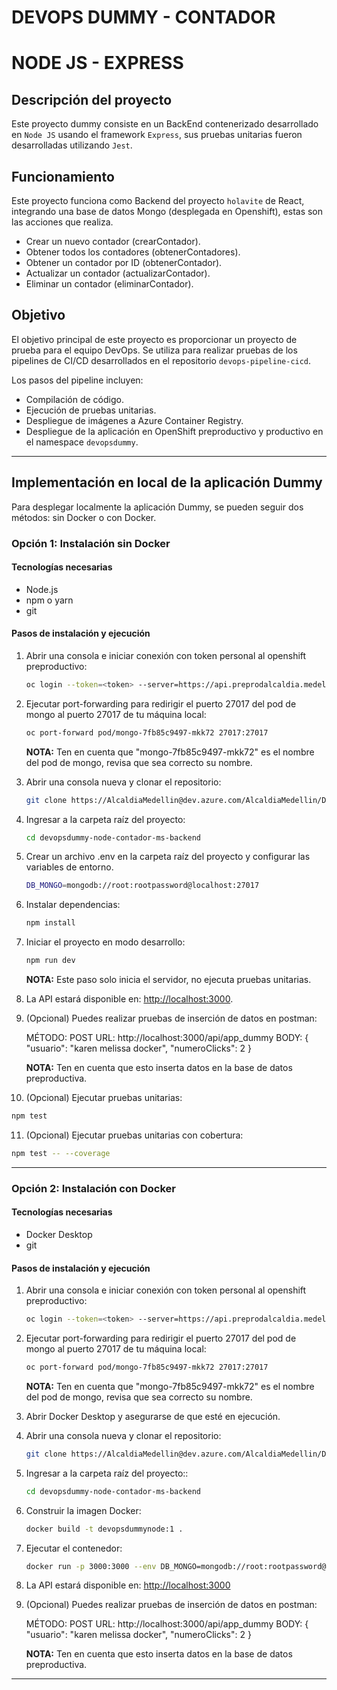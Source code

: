 # **DEVOPS DUMMY - CONTADOR**
# **NODE JS - EXPRESS**

## Descripción del proyecto
Este proyecto dummy consiste en un BackEnd contenerizado desarrollado en `Node JS` usando el framework `Express`, sus pruebas unitarias fueron desarrolladas utilizando `Jest`.

## Funcionamiento
Este proyecto funciona como Backend del proyecto `holavite` de React, integrando una base de datos Mongo (desplegada en Openshift), estas son las acciones que realiza.

- Crear un nuevo contador (crearContador).
- Obtener todos los contadores (obtenerContadores).
- Obtener un contador por ID (obtenerContador).
- Actualizar un contador (actualizarContador).
- Eliminar un contador (eliminarContador).

## Objetivo
El objetivo principal de este proyecto es proporcionar un proyecto de prueba para el equipo DevOps. Se utiliza para realizar pruebas de los pipelines de CI/CD desarrollados en el repositorio `devops-pipeline-cicd`. 

Los pasos del pipeline incluyen:

- Compilación de código.
- Ejecución de pruebas unitarias.
- Despliegue de imágenes a Azure Container Registry.
- Despliegue de la aplicación en OpenShift preproductivo y productivo en el namespace `devopsdummy`.

---

## **Implementación en local de la aplicación Dummy**
Para desplegar localmente la aplicación Dummy, se pueden seguir dos métodos: sin Docker o con Docker.

### **Opción 1: Instalación sin Docker**
#### **Tecnologías necesarias**
- Node.js
- npm o yarn
- git

#### **Pasos de instalación y ejecución**
1. Abrir una consola e iniciar conexión con token personal al openshift preproductivo:
   ```sh
   oc login --token=<token> --server=https://api.preprodalcaldia.medellin.gov.co:6443
   ```
2. Ejecutar port-forwarding para redirigir el puerto 27017 del pod de mongo al puerto 27017 de tu máquina local:
   ```sh
   oc port-forward pod/mongo-7fb85c9497-mkk72 27017:27017
   ```
   **NOTA:** Ten en cuenta que "mongo-7fb85c9497-mkk72" es el nombre del pod de mongo, revisa que sea correcto su nombre.

3. Abrir una consola nueva y clonar el repositorio:
   ```sh
   git clone https://AlcaldiaMedellin@dev.azure.com/AlcaldiaMedellin/DevOps%20Dummy/_git/devopsdummy-node-contador-ms-backend
   ```
4. Ingresar a la carpeta raíz del proyecto:
   ```sh
   cd devopsdummy-node-contador-ms-backend
   ```
5. Crear un archivo .env en la carpeta raíz del proyecto y configurar las variables de entorno.
    ```sh
    DB_MONGO=mongodb://root:rootpassword@localhost:27017
    ```
6. Instalar dependencias:
   ```sh
   npm install
   ```
7. Iniciar el proyecto en modo desarrollo:
   ```sh
   npm run dev
   ```
   **NOTA:** Este paso solo inicia el servidor, no ejecuta pruebas unitarias.

8. La API estará disponible en: [http://localhost:3000](http://localhost:3000).

9. (Opcional) Puedes realizar pruebas de inserción de datos en postman:

   MÉTODO: POST
   URL: http://localhost:3000/api/app_dummy
   BODY:
      {
         "usuario": "karen melissa docker",
         "numeroClicks": 2
      }  

   **NOTA:** Ten en cuenta que esto inserta datos en la base de datos preproductiva.

10. (Opcional) Ejecutar pruebas unitarias:
   ```sh
   npm test
   ```
11. (Opcional) Ejecutar pruebas unitarias con cobertura:
   ```sh
   npm test -- --coverage
   ```

---

### **Opción 2: Instalación con Docker**
#### **Tecnologías necesarias**
- Docker Desktop
- git

#### **Pasos de instalación y ejecución**

1. Abrir una consola e iniciar conexión con token personal al openshift preproductivo:
   ```sh
   oc login --token=<token> --server=https://api.preprodalcaldia.medellin.gov.co:6443
   ```
2. Ejecutar port-forwarding para redirigir el puerto 27017 del pod de mongo al puerto 27017 de tu máquina local:
   ```sh
   oc port-forward pod/mongo-7fb85c9497-mkk72 27017:27017
   ```
   **NOTA:** Ten en cuenta que "mongo-7fb85c9497-mkk72" es el nombre del pod de mongo, revisa que sea correcto su nombre.

3. Abrir Docker Desktop y asegurarse de que esté en ejecución.

4. Abrir una consola nueva y clonar el repositorio:
   ```sh
   git clone https://AlcaldiaMedellin@dev.azure.com/AlcaldiaMedellin/DevOps%20Dummy/_git/devopsdummy-node-contador-ms-backend
   ```
5. Ingresar a la carpeta raíz del proyecto::
   ```sh
   cd devopsdummy-node-contador-ms-backend
   ```
6. Construir la imagen Docker:
   ```sh
   docker build -t devopsdummynode:1 .
   ```
7. Ejecutar el contenedor:
   ```sh
   docker run -p 3000:3000 --env DB_MONGO=mongodb://root:rootpassword@host.docker.internal:27017 devopsdummynode:1
   ```
8. La API estará disponible en: [http://localhost:3000](http://localhost:3000)

9. (Opcional) Puedes realizar pruebas de inserción de datos en postman:

   MÉTODO: POST
   URL: http://localhost:3000/api/app_dummy
   BODY:
      {
         "usuario": "karen melissa docker",
         "numeroClicks": 2
      }  

   **NOTA:** Ten en cuenta que esto inserta datos en la base de datos preproductiva.

---